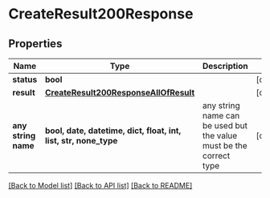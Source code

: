 # CreateResult200Response


## Properties
Name | Type | Description | Notes
------------ | ------------- | ------------- | -------------
**status** | **bool** |  | [optional] 
**result** | [**CreateResult200ResponseAllOfResult**](CreateResult200ResponseAllOfResult.md) |  | [optional] 
**any string name** | **bool, date, datetime, dict, float, int, list, str, none_type** | any string name can be used but the value must be the correct type | [optional]

[[Back to Model list]](../README.md#documentation-for-models) [[Back to API list]](../README.md#documentation-for-api-endpoints) [[Back to README]](../README.md)


